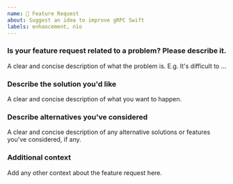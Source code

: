 ```yaml
---
name: 🚀 Feature Request
about: Suggest an idea to improve gRPC Swift
labels: enhancement, nio
---
```


<!--
Please check the README, docs/ directory and other issues before filing a new
issue.

This form is for submitting FEATURE REQUESTS or ENHANCEMENTS only.

For bug reports or troubleshooting please use one of the other templates.
-->


### Is your feature request related to a problem? Please describe it.

A clear and concise description of what the problem is. E.g. It's difficult
to ...

### Describe the solution you'd like

A clear and concise description of what you want to happen.

### Describe alternatives you've considered

A clear and concise description of any alternative solutions or features you've
considered, if any.

### Additional context

Add any other context about the feature request here.
